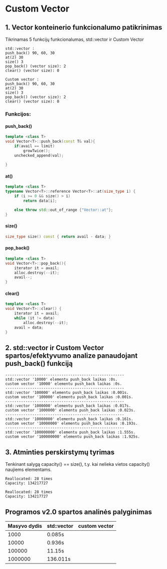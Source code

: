 # Custom Vector #

## 1. Vector konteinerio funkcionalumo patikrinimas ##

Tikrinamas 5 funkcijų funkcionalumas, std::vector ir Custom Vector

```
std::vector :
push_back() 90, 60, 30
at(2) 30
size() 3
pop_back() (vector size): 2
clear() (vector size): 0

Custom vector :
push_back() 90, 60, 30
at(2) 30
size() 3
pop_back() (vector size): 2
clear() (vector size): 0
```
### Funkcijos: ###

#### push_back() ####
```cpp
template <class T>
void Vector<T>::push_back(const T& val){
    if(avail == limit)
        growTwice();
    unchecked_append(val);
        
}
```
#### at() ####
```cpp
template <class T>
typename Vector<T>::reference Vector<T>::at(size_type i) {
    if (i >= 0 && size() > i)
        return data[i];

    else throw std::out_of_range {"Vector::at"};
}
```
#### size() ####
```cpp
size_type size() const { return avail - data; }
```
#### pop_back() ####
```cpp
template <class T>
void Vector<T>::pop_back(){
    iterator it = avail;
    alloc.destroy(--it);
    avail--;
}
```
#### clear() ####
```cpp
template <class T>
void Vector<T>::clear() {
    iterator it = avail;
    while (it != data)
        alloc.destroy(--it);
    avail = data;
}
```
## 2. std::vector ir Custom Vector spartos/efektyvumo analize panaudojant push_back() funkciją ##
```
-----------------------------------------------------
std::vector '10000' elementu push_back laikas :0s.
custom vector '10000' elementu push_back laikas :0s.
-----------------------------------------------------
std::vector '100000' elementu push_back laikas :0.001s.
custom vector '100000' elementu push_back laikas :0.001s.
-----------------------------------------------------
std::vector '1000000' elementu push_back laikas :0.017s.
custom vector '1000000' elementu push_back laikas :0.023s.
-----------------------------------------------------
std::vector '10000000' elementu push_back laikas :0.161s.
custom vector '10000000' elementu push_back laikas :0.193s.
-----------------------------------------------------
std::vector '100000000' elementu push_back laikas :1.555s.
custom vector '100000000' elementu push_back laikas :1.925s.
```
## 3. Atminties perskirstymų tyrimas ##
Tenkinant salygą capacity() == size(), t.y. kai nelieka vietos capacity() naujiems elementams.
```
Reallocated: 28 times
Capacity: 134217727

Reallocated: 28 times
Capacity: 134217727
```
## Programos v2.0 spartos analinės palyginimas ##

| Masyvo dydis | std::vector | custom vector|
| :------------| :---------- | :----------- |
| 1000         | 0.085s      |        |
| 10000        | 0.936s      |        |
| 100000       | 11.15s      |       |
| 1000000      | 136.011s    |      |
